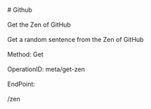 <br>#     Github</br>
<br>Get the Zen of GitHub</br>
<br>Get a random sentence from the Zen of GitHub</br>
<br>Method: Get</br>
<br>OperationID: meta/get-zen</br>
<br>EndPoint:</br>
<br>/zen</br>
